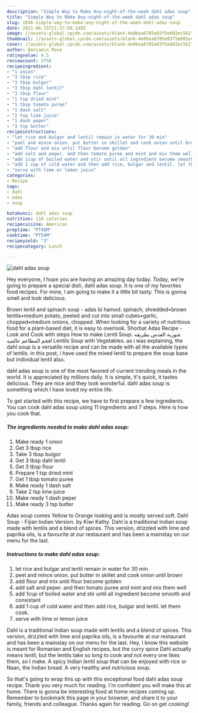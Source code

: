 ```yaml
---
description: "Simple Way to Make Any-night-of-the-week dahl adas soup"
title: "Simple Way to Make Any-night-of-the-week dahl adas soup"
slug: 1836-simple-way-to-make-any-night-of-the-week-dahl-adas-soup
date: 2021-06-15T21:37:50.148Z
image: //assets-global.cpcdn.com/assets/blank-4e0bea6785e03f5e602ec562f230caae08da540cada707380b4fe1bbebba43da.png
thumbnail: //assets-global.cpcdn.com/assets/blank-4e0bea6785e03f5e602ec562f230caae08da540cada707380b4fe1bbebba43da.png
cover: //assets-global.cpcdn.com/assets/blank-4e0bea6785e03f5e602ec562f230caae08da540cada707380b4fe1bbebba43da.png
author: Benjamin Rose
ratingvalue: 4.5
reviewcount: 3756
recipeingredient:
- "1 onion"
- "3 tbsp rice"
- "3 tbsp bulgor"
- "3 tbsp dahl lentil"
- "3 tbsp flour"
- "1 tsp dried mint"
- "1 tbsp tomato puree"
- "1 dash salt"
- "2 tsp lime juice"
- "1 dash peper"
- "3 tsp butter"
recipeinstructions:
- "let rice and bulgar and lentil remain in water for 30 min"
- "peel and mince onion. put butter in skillet and cook onion until brown"
- "add flour and mix until flour become golden"
- "add salt and peper. and then tomato puree and mint and mix them well"
- "add 1cup of boiled water and stir until all ingredient become smooth and consistant"
- "add 1 cup of cold water and then add rice, bulgar and lentil. let them cook."
- "serve with lime or lemon juice"
categories:
- Recipe
tags:
- dahl
- adas
- soup

katakunci: dahl adas soup 
nutrition: 110 calories
recipecuisine: American
preptime: "PT40M"
cooktime: "PT54M"
recipeyield: "3"
recipecategory: Lunch

---
```



![dahl adas soup](//assets-global.cpcdn.com/assets/blank-4e0bea6785e03f5e602ec562f230caae08da540cada707380b4fe1bbebba43da.png)

Hey everyone, I hope you are having an amazing day today. Today, we're going to prepare a special dish, dahl adas soup. It is one of my favorites food recipes. For mine, I am going to make it a little bit tasty. This is gonna smell and look delicious.

Brown lentil and spinach soup - adas bi hamod. spinach, shredded•brown lentils•medium potato, peeled and cut into small cubes•garlic, chopped•medium onions, chopped. When looking for a variety of nutritious food for a plant-based diet, it is easy to overlook. Shorbat Adas Recipe - Look and Cook with steps How to make Lentil Soup. شوربة العدس بطريقه افخم المطاعم عالميه Lentils Soup with Vegetables. as i was explaining, the dahl soup is a versatile recipe and can be made with all the available types of lentils. in this post, i have used the mixed lentil to prepare the soup base but individual lentil also.

dahl adas soup is one of the most favored of current trending meals in the world. It is appreciated by millions daily. It is simple, it's quick, it tastes delicious. They are nice and they look wonderful. dahl adas soup is something which I have loved my entire life.


To get started with this recipe, we have to first prepare a few ingredients. You can cook dahl adas soup using 11 ingredients and 7 steps. Here is how you cook that.

<!--inarticleads1-->

##### The ingredients needed to make dahl adas soup:

1. Make ready 1 onion
1. Get 3 tbsp rice
1. Take 3 tbsp bulgor
1. Get 3 tbsp dahl lentil
1. Get 3 tbsp flour
1. Prepare 1 tsp dried mint
1. Get 1 tbsp tomato puree
1. Make ready 1 dash salt
1. Take 2 tsp lime juice
1. Make ready 1 dash peper
1. Make ready 3 tsp butter


Adas soup comes Yellow to Orange looking and is mostly served soft. Dahl Soup - Fijian Indian Version. by Kiwi Kathy. Dahl is a traditional Indian soup made with lentils and a blend of spices. This version, drizzled with lime and paprika oils, is a favourite at our restaurant and has been a mainstay on our menu for the last. 

<!--inarticleads2-->

##### Instructions to make dahl adas soup:

1. let rice and bulgar and lentil remain in water for 30 min
1. peel and mince onion. put butter in skillet and cook onion until brown
1. add flour and mix until flour become golden
1. add salt and peper. and then tomato puree and mint and mix them well
1. add 1cup of boiled water and stir until all ingredient become smooth and consistant
1. add 1 cup of cold water and then add rice, bulgar and lentil. let them cook.
1. serve with lime or lemon juice


Dahl is a traditional Indian soup made with lentils and a blend of spices. This version, drizzled with lime and paprika oils, is a favourite at our restaurant and has been a mainstay on our menu for the last. Hey, I know this website is meant for Romanian and English recipes, but the curry spice Dahl actually means lentil, but the lentils take so long to cook and not every one likes them, so I make. A spicy Indian lentil soup that can be enjoyed with rice or Naan, the Indian bread. A very healthy and nutricious soup. 

So that's going to wrap this up with this exceptional food dahl adas soup recipe. Thank you very much for reading. I'm confident you will make this at home. There is gonna be interesting food at home recipes coming up. Remember to bookmark this page in your browser, and share it to your family, friends and colleague. Thanks again for reading. Go on get cooking!
